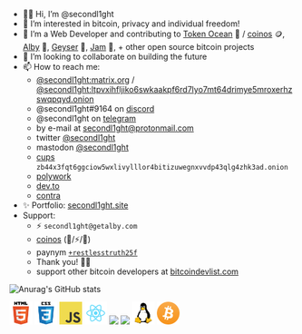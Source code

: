 - 👋🏼 Hi, I’m @secondl1ght
- 👀 I’m interested in bitcoin, privacy and individual freedom!
- 🌱 I’m a Web Developer and contributing to [Token Ocean](https://tokenocean.io) 🌊 / [coinos](https://coinos.io) 🪙, [Alby](https://getalby.com) 🐝, [Geyser](https://geyser.fund) 🔵, [Jam](https://github.com/joinmarket-webui) 🍓, + other open source bitcoin projects
- 💞️ I’m looking to collaborate on building the future
- 📫 How to reach me: 
  - [@secondl1ght:matrix.org](https://matrix.to/#/@secondl1ght:matrix.org) / [@secondl1ght:ltpvxihfljiko6swkaakpf6rd7lyo7mt64drimye5mroxerhzswqpqyd.onion](https://matrix.to/#/@secondl1ght:ltpvxihfljiko6swkaakpf6rd7lyo7mt64drimye5mroxerhzswqpqyd.onion)
  - @secondl1ght#9164 on [discord](https://discord.com/login)
  - @secondl1ght on [telegram](https://t.me/secondl1ght)
  - by e-mail at secondl1ght@protonmail.com
  - twitter [@secondl1ght](https://twitter.com/secondl1ght)
  - mastodon <a rel="me" href="https://bitcoinhackers.org/@secondl1ght">@secondl1ght</a>
  - [cups](https://github.com/Start9Labs/cups-messenger) `zb44x3fqt6ggciow5wxlivylllor4bitizuwegnxvvdp43qlg4zhk3ad.onion`
  - [polywork](https://www.polywork.com/secondl1ght)
  - [dev.to](https://dev.to/secondl1ght)
  - [contra](https://contra.com/secondl1ght)
- ✨ Portfolio: [secondl1ght.site](https://secondl1ght.site)
- Support:
  - ⚡ `secondl1ght@getalby.com`
  - [coinos](https://coinos.io/secondl1ght) (🔗/⚡/🌊)
  - paynym [`+restlesstruth25f`](https://paynym.is/+restlesstruth25f)
  - Thank you! 🙌🏼
  - support other bitcoin developers at [bitcoindevlist.com](https://bitcoindevlist.com)  

![Anurag's GitHub stats](https://github-readme-stats.vercel.app/api?username=secondl1ght&count_private=true&show_icons=true&theme=nord&hide=stars)

<code><img height="40" src="https://raw.githubusercontent.com/github/explore/80688e429a7d4ef2fca1e82350fe8e3517d3494d/topics/html/html.png"></code>
<code><img height="40" src="https://raw.githubusercontent.com/github/explore/80688e429a7d4ef2fca1e82350fe8e3517d3494d/topics/css/css.png"></code>
<code><img height="40" src="https://raw.githubusercontent.com/github/explore/80688e429a7d4ef2fca1e82350fe8e3517d3494d/topics/javascript/javascript.png"></code>
<code><img height="40" src="https://raw.githubusercontent.com/github/explore/80688e429a7d4ef2fca1e82350fe8e3517d3494d/topics/react/react.png"></code>
<code><img height="40" src="https://avatars.githubusercontent.com/u/23617963?s=200&v=4"></code>
<code><img height="40" src="https://avatars.githubusercontent.com/u/67109815?s=200&v=4"></code>
<code><img height="40" src="https://raw.githubusercontent.com/github/explore/80688e429a7d4ef2fca1e82350fe8e3517d3494d/topics/linux/linux.png"></code>
<code><img height="40" src="https://raw.githubusercontent.com/github/explore/80688e429a7d4ef2fca1e82350fe8e3517d3494d/topics/bitcoin/bitcoin.png"></code>  

<!---
secondl1ght/secondl1ght is a ✨ special ✨ repository because its `README.md` (this file) appears on your GitHub profile.
You can click the Preview link to take a look at your changes.
--->
